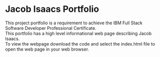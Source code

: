 # Jacob Isaacs Portfolio
This project portfolio is a requirement to achieve the IBM Full Stack Software Developer Professional Certificate.<br>
This portfolio has a high level informational web page describing Jacob Isaacs.<br>
To view the webpage download the code and select the index.html file to open the web page in your web browser.
